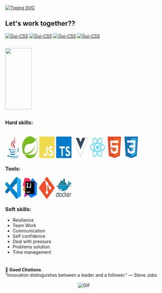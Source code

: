 [![Typing SVG](https://readme-typing-svg.demolab.com?font=Fira+Code&duration=1300&pause=1000&width=435&lines=Hey+there;I'm+Guilherme+Vieira;I'm+from+Brazil;I'm+a+Software+Engineer;I'm+a+Continual+learner;I'm+a+Developer;I'm+a+Problem+Solver;I'm+a+Lover+of+life)](https://git.io/typing-svg)

## Let's work together??

<div>
<a href="https://api.whatsapp.com/send?phone=5567984158359&text=Ol%C3%A1!!!%20Vim%20pelo%20seu%20GitHub" target="_blank"><img align="center" alt="Gui-CSS" height="70" width="55"  src="https://raw.githubusercontent.com/gauravghongde/social-icons/master/SVG/Color/WhatsApp.svg"></a>
<a href="mailto:guilhermeharfy@gmail.com" target="_blank"><img align="center" alt="Gui-CSS" height="70" width="55" src="https://raw.githubusercontent.com/gauravghongde/social-icons/master/SVG/Color/Gmail.svg"></a>
<a href="https://www.linkedin.com/in/guilherme-vieira-de-freitas/" t![Uploading Sem título.png…]()
arget="_blank"><img align="center" alt="Gui-CSS" height="70" width="55"  src="https://raw.githubusercontent.com/gauravghongde/social-icons/master/SVG/Color/LinkedIN.svg"></a>
<a href="https://guilhermevgl.github.io/Portfolio/" target="_blank"><img align="center" alt="Gui-CSS" height="70" width="55" src="https://raw.githubusercontent.com/gauravghongde/social-icons/master/SVG/Color/Safari.svg"></a>

</div> 

##

<div>
<img width="41%" height="195px" src="https://github-readme-stats.vercel.app/api/top-langs/?username=GuilhermeVgl&layout=compact&hide_border=true&title_color=00bfbf&text_color=00bfbf&bg_color=0d1117" /><br>
</div>

##

### Hard skills:
<div style="display: inline_block"><br>
  <img align="center" alt="Gui-Java" height="70" width="50" src="https://raw.githubusercontent.com/devicons/devicon/master/icons/java/java-original.svg"> 
  <img align="center" alt="Gui-Js"  height="70" width="50" src="https://raw.githubusercontent.com/devicons/devicon/master/icons/spring/spring-original.svg">
  <img align="center" alt="Gui-Js"  height="70" width="50" src="https://raw.githubusercontent.com/devicons/devicon/master/icons/javascript/javascript-plain.svg">
  <img align="center" alt="Gui-Js"  height="70" width="50" src="https://raw.githubusercontent.com/devicons/devicon/master/icons/typescript/typescript-plain.svg">
  <img align="center" alt="Gui-Js"  height="70" width="50" src="https://raw.githubusercontent.com/devicons/devicon/master/icons/vuejs/vuejs-plain.svg">
  <img align="center" alt="Gui-React"  height="70" width="50" src="https://raw.githubusercontent.com/devicons/devicon/master/icons/react/react-original.svg">
  <img align="center" alt="Gui-HTML"  height="70" width="50" src="https://raw.githubusercontent.com/devicons/devicon/master/icons/html5/html5-original.svg">
  <img align="center" alt="Gui-CSS"  height="70" width="50" src="https://raw.githubusercontent.com/devicons/devicon/master/icons/css3/css3-original.svg">
</div>

### Tools:
<div>
<img align="center" alt="Gui-VsCode" height="70" width="50" src="https://raw.githubusercontent.com/devicons/devicon/master/icons/vscode/vscode-original.svg">
<img align="center" alt="Gui-IntelliJ" height="70" width="50" src="https://raw.githubusercontent.com/devicons/devicon/master/icons/intellij/intellij-original.svg">
<img align="center" alt="Gui-Git" height="70" width="50" src="https://raw.githubusercontent.com/devicons/devicon/master/icons/git/git-original.svg">
<img align="center" alt="Gui-GitHub" height="70" width="50" src="https://raw.githubusercontent.com/devicons/devicon/master/icons/docker/docker-original-wordmark.svg">
</div>

### Soft skills:
<ul>
 <li><a>Resilience</a> <br> </li>
  <li><a>Team Work</a> <br> </li>
  <li><a>Communication</a> <br> </li>
  <li><a>Self confidence</a> <br> </li>
  <li><a>Deal with pressure</a> <br> </li>
  <li><a>Problems solution</a> <br> </li>
  <li><a>Time management</a> <br> </li>
</ul>

<h1></h1>

<p>
🎤 <b>Good Citations</b> <br>
“Innovation distinguishes between a leader and a follower.” — Steve Jobs
</p>



<p align="center">
<img align="center" alt="GIF" src="https://media1.tenor.com/images/1c6140897565e34a4e98f618e220dc0d/tenor.gif?itemid=9358372" />
</p>
